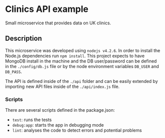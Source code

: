 # Clinics API example

Small microservice that provides data on UK clinics.

## Description

This microservice was developed using `nodejs v4.2.6`. In order to install the Node.js dependencies run `npm install`. This project expects to have MongoDB install in the machine and the DB user/password can be defined in the `./config/db.js` file or by the node environment variables `DB_USER` and `DB_PASS`.

The API is defined inside of the `./api` folder and can be easily extended by importing new API files inside of the `./api/index.js` file.

### Scripts

There are several scripts defined in the package.json:

* `test`: runs the tests
* `debug:app`: starts the app in debugging mode
* `lint`: analyses the code to detect errors and potential problems